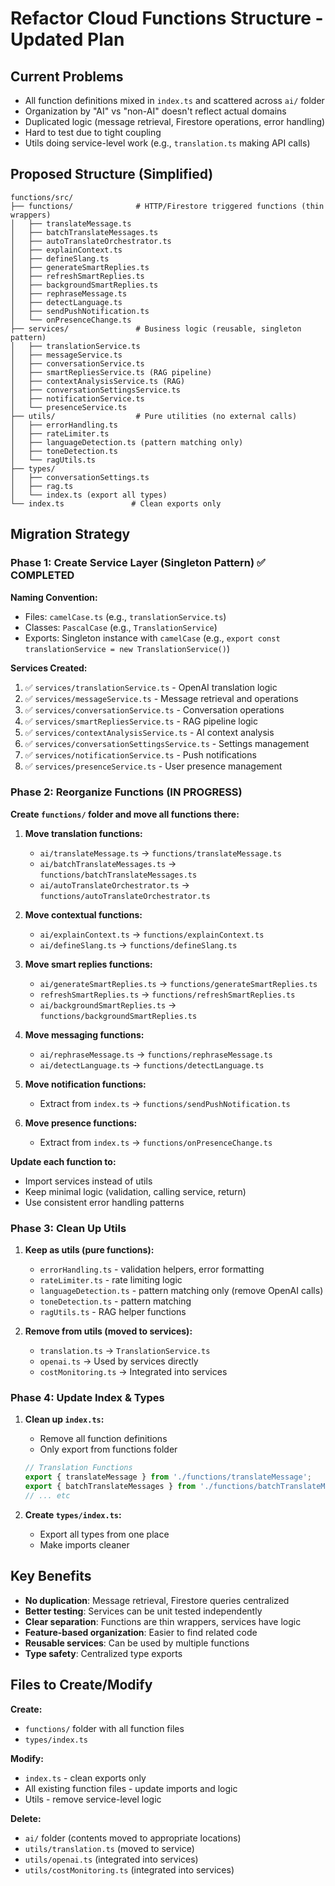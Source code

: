 # Refactor Cloud Functions Structure - Updated Plan

## Current Problems

- All function definitions mixed in `index.ts` and scattered across `ai/` folder
- Organization by "AI" vs "non-AI" doesn't reflect actual domains
- Duplicated logic (message retrieval, Firestore operations, error handling)
- Hard to test due to tight coupling
- Utils doing service-level work (e.g., `translation.ts` making API calls)

## Proposed Structure (Simplified)

```
functions/src/
├── functions/              # HTTP/Firestore triggered functions (thin wrappers)
│   ├── translateMessage.ts
│   ├── batchTranslateMessages.ts
│   ├── autoTranslateOrchestrator.ts
│   ├── explainContext.ts
│   ├── defineSlang.ts
│   ├── generateSmartReplies.ts
│   ├── refreshSmartReplies.ts
│   ├── backgroundSmartReplies.ts
│   ├── rephraseMessage.ts
│   ├── detectLanguage.ts
│   ├── sendPushNotification.ts
│   └── onPresenceChange.ts
├── services/               # Business logic (reusable, singleton pattern)
│   ├── translationService.ts
│   ├── messageService.ts
│   ├── conversationService.ts
│   ├── smartRepliesService.ts (RAG pipeline)
│   ├── contextAnalysisService.ts (RAG)
│   ├── conversationSettingsService.ts
│   ├── notificationService.ts
│   └── presenceService.ts
├── utils/                  # Pure utilities (no external calls)
│   ├── errorHandling.ts
│   ├── rateLimiter.ts
│   ├── languageDetection.ts (pattern matching only)
│   ├── toneDetection.ts
│   └── ragUtils.ts
├── types/
│   ├── conversationSettings.ts
│   ├── rag.ts
│   └── index.ts (export all types)
└── index.ts               # Clean exports only
```

## Migration Strategy

### Phase 1: Create Service Layer (Singleton Pattern) ✅ COMPLETED

**Naming Convention:**
- Files: `camelCase.ts` (e.g., `translationService.ts`)
- Classes: `PascalCase` (e.g., `TranslationService`)
- Exports: Singleton instance with `camelCase` (e.g., `export const translationService = new TranslationService()`)

**Services Created:**
1. ✅ `services/translationService.ts` - OpenAI translation logic
2. ✅ `services/messageService.ts` - Message retrieval and operations
3. ✅ `services/conversationService.ts` - Conversation operations
4. ✅ `services/smartRepliesService.ts` - RAG pipeline logic
5. ✅ `services/contextAnalysisService.ts` - AI context analysis
6. ✅ `services/conversationSettingsService.ts` - Settings management
7. ✅ `services/notificationService.ts` - Push notifications
8. ✅ `services/presenceService.ts` - User presence management

### Phase 2: Reorganize Functions (IN PROGRESS)

**Create `functions/` folder and move all functions there:**

1. **Move translation functions:**
   - `ai/translateMessage.ts` → `functions/translateMessage.ts`
   - `ai/batchTranslateMessages.ts` → `functions/batchTranslateMessages.ts`
   - `ai/autoTranslateOrchestrator.ts` → `functions/autoTranslateOrchestrator.ts`

2. **Move contextual functions:**
   - `ai/explainContext.ts` → `functions/explainContext.ts`
   - `ai/defineSlang.ts` → `functions/defineSlang.ts`

3. **Move smart replies functions:**
   - `ai/generateSmartReplies.ts` → `functions/generateSmartReplies.ts`
   - `refreshSmartReplies.ts` → `functions/refreshSmartReplies.ts`
   - `ai/backgroundSmartReplies.ts` → `functions/backgroundSmartReplies.ts`

4. **Move messaging functions:**
   - `ai/rephraseMessage.ts` → `functions/rephraseMessage.ts`
   - `ai/detectLanguage.ts` → `functions/detectLanguage.ts`

5. **Move notification functions:**
   - Extract from `index.ts` → `functions/sendPushNotification.ts`

6. **Move presence functions:**
   - Extract from `index.ts` → `functions/onPresenceChange.ts`

**Update each function to:**
- Import services instead of utils
- Keep minimal logic (validation, calling service, return)
- Use consistent error handling patterns

### Phase 3: Clean Up Utils

1. **Keep as utils (pure functions):**
   - `errorHandling.ts` - validation helpers, error formatting
   - `rateLimiter.ts` - rate limiting logic
   - `languageDetection.ts` - pattern matching only (remove OpenAI calls)
   - `toneDetection.ts` - pattern matching
   - `ragUtils.ts` - RAG helper functions

2. **Remove from utils (moved to services):**
   - `translation.ts` → `TranslationService.ts`
   - `openai.ts` → Used by services directly
   - `costMonitoring.ts` → Integrated into services

### Phase 4: Update Index & Types

1. **Clean up `index.ts`:**
   - Remove all function definitions
   - Only export from functions folder
   ```typescript
   // Translation Functions
   export { translateMessage } from './functions/translateMessage';
   export { batchTranslateMessages } from './functions/batchTranslateMessages';
   // ... etc
   ```

2. **Create `types/index.ts`:**
   - Export all types from one place
   - Make imports cleaner

## Key Benefits

- **No duplication**: Message retrieval, Firestore queries centralized
- **Better testing**: Services can be unit tested independently
- **Clear separation**: Functions are thin wrappers, services have logic
- **Feature-based organization**: Easier to find related code
- **Reusable services**: Can be used by multiple functions
- **Type safety**: Centralized type exports

## Files to Create/Modify

**Create:**
- `functions/` folder with all function files
- `types/index.ts`

**Modify:**
- `index.ts` - clean exports only
- All existing function files - update imports and logic
- Utils - remove service-level logic

**Delete:**
- `ai/` folder (contents moved to appropriate locations)
- `utils/translation.ts` (moved to service)
- `utils/openai.ts` (integrated into services)
- `utils/costMonitoring.ts` (integrated into services)

